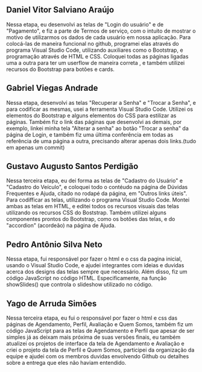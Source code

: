 ## Daniel Vitor Salviano Araújo
Nessa etapa, eu desenvolvi as telas de "Login do usuário" e de "Pagamento", e fiz a parte de Termos de serviço, com o intuito de mostrar o motivo de utilizarmos os dados de cada usuário em nossa aplicação. Para colocá-las de maneira funcional no github, programei elas através do programa Visual Studio Code, utilizando auxiliares como o Bootstrap, e programação através de HTML e CSS. Coloquei todas as páginas ligadas uma a outra para ter um userflow de maneira correta
, e também utilizei recursos do Bootstrap para botões e cards.

## Gabriel Viegas Andrade
Nessa etapa, desenvolvi as telas "Recuperar a Senha" e "Trocar a Senha", e para codificar as mesmas, usei a ferramenta Visual Studio Code. Utilizei os elementos do Bootstrap e alguns elementos do CSS para estilizar as páginas. Também fiz o link das páginas que desenvolvi as demais, por exemplo, linkei minha tela "Alterar a senha" ao botão "Trocar a senha" da página de Login, e também fiz uma última conferência em todas as referência de uma página a outra, precisando alterar apenas dois links.(tudo em apenas um commit)

## Gustavo Augusto Santos Perdigão
Nessa terceira etapa, eu dei forma as telas de "Cadastro do Usuário" e "Cadastro do Veículo", e coloquei todo o contéudo na página de Dúvidas Frequentes e Ajuda, citado no rodapé da página, em "Outros links úteis". Para codifficar as telas, utilizando o programa Visual Studio Code. Montei ambas as telas em HTML, e editei todos os recursos visuais das telas utilizando os recursos CSS do Boststrap. Também utilizei alguns componentes prontos do Bootstrap, como os botões das telas, e do "accordion" (acordeão) na página de Ajuda.

## Pedro Antônio Silva Neto
Nessa etapa, fui responsável por fazer o html e o css da pagina inicial, usando o Visual Studio Code, e ajudei  integrantes com ideias e duvidas acerca dos designs das telas sempre que necessário. Além disso, fiz um código JavaScript no código HTML. Especificamente, na função showSlides() que controla o slideshow utilizado no código.

## Yago de Arruda Simões
Nessa terceira etapa, eu fui o responsável por fazer o html e css das páginas de Agendamento, Perfil, Avaliação e Quem Somos, também fiz um código JavaScript para as telas de Agendamento e Perfil que apesar de ser simples já as deixam mais próxima de suas versões finais, eu também atualizei os projetos de interface da tela de Agendamento e Avaliação e criei o projeto da tela de Perfil e Quem Somos, participei da organização da equipe e ajudei com os membros duvidas envolvendo Github ou detalhes sobre a entrega que eles não haviam entendido.
